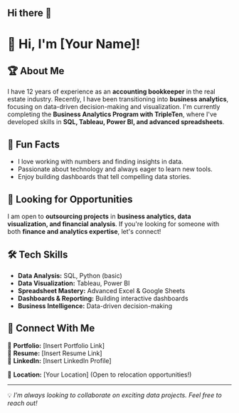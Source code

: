 ## Hi there 👋

# 👋 Hi, I'm [Your Name]!  

## 🏆 About Me  
I have 12 years of experience as an **accounting bookkeeper** in the real estate industry. Recently, I have been transitioning into **business analytics**, focusing on data-driven decision-making and visualization. I'm currently completing the **Business Analytics Program with TripleTen**, where I've developed skills in **SQL, Tableau, Power BI, and advanced spreadsheets**.  

## 🎉 Fun Facts  
- I love working with numbers and finding insights in data.  
- Passionate about technology and always eager to learn new tools.  
- Enjoy building dashboards that tell compelling data stories.  

## 🚀 Looking for Opportunities  
I am open to **outsourcing projects** in **business analytics, data visualization, and financial analysis**. If you're looking for someone with both **finance and analytics expertise**, let's connect!  

## 🛠️ Tech Skills  
- **Data Analysis:** SQL, Python (basic)  
- **Data Visualization:** Tableau, Power BI  
- **Spreadsheet Mastery:** Advanced Excel & Google Sheets  
- **Dashboards & Reporting:** Building interactive dashboards  
- **Business Intelligence:** Data-driven decision-making  

## 🔗 Connect With Me  
📂 **Portfolio:** [Insert Portfolio Link]  
📄 **Resume:** [Insert Resume Link]  
🔗 **LinkedIn:** [Insert LinkedIn Profile]  

📍 **Location:** [Your Location] (Open to relocation opportunities!)  

---

💡 *I’m always looking to collaborate on exciting data projects. Feel free to reach out!*  

